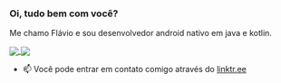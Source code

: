 ### Oi, tudo bem com você?
Me chamo Flávio e sou desenvolvedor android nativo em java e kotlin. 

<a href="https://github.com/flavio-junior/github-readme-stats">
  <img align="center" src="https://github-readme-stats.vercel.app/api/pin/?flavio-junior=anuraghazra&repo=github-readme-stats" />
</a>

<a href="https://github.com/flavio-junior/convoychat">
  <img align="center" src="https://github-readme-stats.vercel.app/api/pin/?flavio-junior=anuraghazra&repo=convoychat" />
</a>

- 📫 Você pode entrar em contato comigo através do  [linktr.ee](https://linktr.ee/flaviojunior.ofc)
